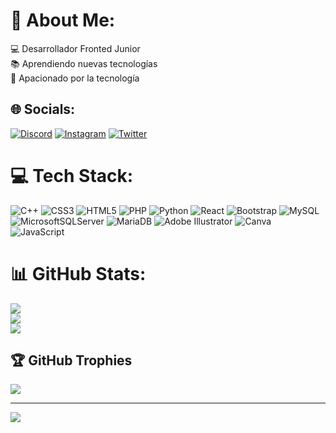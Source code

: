 # 💫 About Me:
💻 Desarrollador Fronted Junior <br>📚 Aprendiendo nuevas tecnologías<br>💾 Apacionado por la tecnología<br>


## 🌐 Socials:
[![Discord](https://img.shields.io/badge/Discord-%237289DA.svg?logo=discord&logoColor=white)](https://discord.gg/eljuanjo08) [![Instagram](https://img.shields.io/badge/Instagram-%23E4405F.svg?logo=Instagram&logoColor=white)](https://instagram.com/eljuanjo0806) [![Twitter](https://img.shields.io/badge/Twitter-%231DA1F2.svg?logo=Twitter&logoColor=white)](https://twitter.com/eljuanjo_08) 

# 💻 Tech Stack:
![C++](https://img.shields.io/badge/c++-%2300599C.svg?style=for-the-badge&logo=c%2B%2B&logoColor=white) ![CSS3](https://img.shields.io/badge/css3-%231572B6.svg?style=for-the-badge&logo=css3&logoColor=white) ![HTML5](https://img.shields.io/badge/html5-%23E34F26.svg?style=for-the-badge&logo=html5&logoColor=white) ![PHP](https://img.shields.io/badge/php-%23777BB4.svg?style=for-the-badge&logo=php&logoColor=white) ![Python](https://img.shields.io/badge/python-3670A0?style=for-the-badge&logo=python&logoColor=ffdd54) ![React](https://img.shields.io/badge/react-%2320232a.svg?style=for-the-badge&logo=react&logoColor=%2361DAFB) ![Bootstrap](https://img.shields.io/badge/bootstrap-%238511FA.svg?style=for-the-badge&logo=bootstrap&logoColor=white) ![MySQL](https://img.shields.io/badge/mysql-%2300000f.svg?style=for-the-badge&logo=mysql&logoColor=white) ![MicrosoftSQLServer](https://img.shields.io/badge/Microsoft%20SQL%20Server-CC2927?style=for-the-badge&logo=microsoft%20sql%20server&logoColor=white) ![MariaDB](https://img.shields.io/badge/MariaDB-003545?style=for-the-badge&logo=mariadb&logoColor=white) ![Adobe Illustrator](https://img.shields.io/badge/adobe%20illustrator-%23FF9A00.svg?style=for-the-badge&logo=adobe%20illustrator&logoColor=white) ![Canva](https://img.shields.io/badge/Canva-%2300C4CC.svg?style=for-the-badge&logo=Canva&logoColor=white) ![JavaScript](https://img.shields.io/badge/javascript-%23323330.svg?style=for-the-badge&logo=javascript&logoColor=%23F7DF1E)
# 📊 GitHub Stats:
![](https://github-readme-stats.vercel.app/api?username=eljuanjo08&theme=dark&hide_border=true&include_all_commits=false&count_private=false)<br/>
![](https://github-readme-streak-stats.herokuapp.com/?user=eljuanjo08&theme=dark&hide_border=true)<br/>
![](https://github-readme-stats.vercel.app/api/top-langs/?username=eljuanjo08&theme=dark&hide_border=true&include_all_commits=false&count_private=false&layout=compact)

## 🏆 GitHub Trophies
![](https://github-profile-trophy.vercel.app/?username=eljuanjo08&theme=radical&no-frame=false&no-bg=true&margin-w=4)

---
[![](https://visitcount.itsvg.in/api?id=eljuanjo08&icon=0&color=0)](https://visitcount.itsvg.in)

<!-- Proudly created with GPRM ( https://gprm.itsvg.in ) -->
